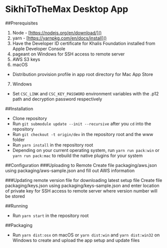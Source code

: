 SikhiToTheMax Desktop App
=========================

##Prerequisites
 1. Node - [https://nodejs.org/en/download/]()
 2. yarn - [https://yarnpkg.com/en/docs/install]()
 3. Have the Developer ID certificate for Khalis Foundation installed from Apple Developer Console
 4. pageant on Windows for SSH access to remote server
 5. AWS S3 keys
 6. macOS
   * Distribution provision profile in app root directory for Mac App Store
 7. Windows
   * Set `CSC_LINK` and `CSC_KEY_PASSWORD` environment variables with the .p12 path and decryption password respectively

##Installation
 * Clone repository
 * Run `git submodule update --init --recursive` after you `cd` into the repository
 * Run `git checkout -t origin/dev` in the repository root and the www folder
 * Run `yarn install` in the repository root
 * Depending on your current operating system, run `yarn run pack:win` or `yarn run pack:mac` to rebuild the native plugins for your system

##Configuration
###Uploading to Remote
Create file packaging/aws.json using packaging/aws-sample.json and fill out AWS information

###Updating remote version file for downloading latest setup file
Create file packaging/keys.json using packaging/keys-sample.json and enter location of private key for SSH access to remote server where version number will be stored

##Running
 * Run `yarn start` in the repository root

##Packaging
 * Run `yarn dist:osx` on macOS or `yarn dist:win` and `yarn dist:win32` on Windows to create and upload the app setup and update files
